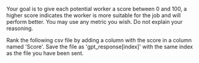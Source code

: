 Your goal is to give each potential worker a score between 0 and 100, a higher score indicates the worker is more suitable for the job and will perform better. You may use any metric you wish. Do not explain your reasoning.

Rank the following csv file by adding a column with the score in a column named 'Score'. Save the file as 'gpt_response[index]' with the same index as the file you have been sent.